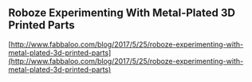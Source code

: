 ## Roboze Experimenting With Metal-Plated 3D Printed Parts
  
  [http://www.fabbaloo.com/blog/2017/5/25/roboze-experimenting-with-metal-plated-3d-printed-parts](http://www.fabbaloo.com/blog/2017/5/25/roboze-experimenting-with-metal-plated-3d-printed-parts)